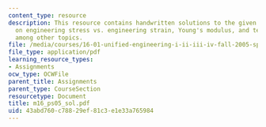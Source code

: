 ```yaml
---
content_type: resource
description: This resource contains handwritten solutions to the given problem set
  on engineering stress vs. engineering strain, Young's modulus, and tensile strength
  among other topics.
file: /media/courses/16-01-unified-engineering-i-ii-iii-iv-fall-2005-spring-2006/43abd760c78829ef81c3e1e33a765984_m16_ps05_sol.pdf
file_type: application/pdf
learning_resource_types:
- Assignments
ocw_type: OCWFile
parent_title: Assignments
parent_type: CourseSection
resourcetype: Document
title: m16_ps05_sol.pdf
uid: 43abd760-c788-29ef-81c3-e1e33a765984
---
```

